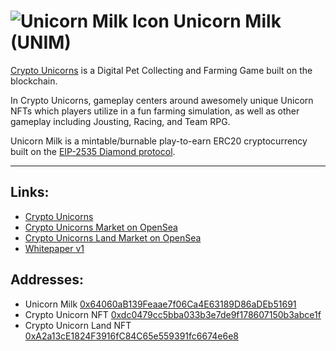 # ![Unicorn Milk Icon](https://arweave.net/921yz7yADNj-mKkBGIs2CFWcuBYeT1L4qW1NrFhQ_iY) Unicorn Milk (UNIM)
[Crypto Unicorns](https://www.cryptounicorns.fun/) is a Digital Pet Collecting and Farming Game built on the blockchain.

In Crypto Unicorns, gameplay centers around awesomely unique Unicorn NFTs which players utilize in a fun farming simulation, as well as other gameplay including Jousting, Racing, and Team RPG.

Unicorn Milk is a mintable/burnable play-to-earn ERC20 cryptocurrency built on the [EIP-2535 Diamond protocol](https://github.com/mudgen/diamond-3-hardhat).

---
## Links:
* [Crypto Unicorns](https://www.cryptounicorns.fun/)
* [Crypto Unicorns Market on OpenSea](https://opensea.io/collection/crypto-unicorns-market)
* [Crypto Unicorns Land Market on OpenSea](https://opensea.io/collection/crypto-unicorns-land-market)
* [Whitepaper v1](https://whitepaper.cryptounicorns.fun/intro/tokenomics/unicorn-milk-unim)

## Addresses:
* Unicorn Milk
[0x64060aB139Feaae7f06Ca4E63189D86aDEb51691](https://polygonscan.com/address/0x64060aB139Feaae7f06Ca4E63189D86aDEb51691)
* Crypto Unicorn NFT
[0xdc0479cc5bba033b3e7de9f178607150b3abce1f](https://polygonscan.com/address/0xdc0479cc5bba033b3e7de9f178607150b3abce1f)
* Crypto Unicorn Land NFT
[0xA2a13cE1824F3916fC84C65e559391fc6674e6e8](https://polygonscan.com/address/0xa2a13ce1824f3916fc84c65e559391fc6674e6e8)
